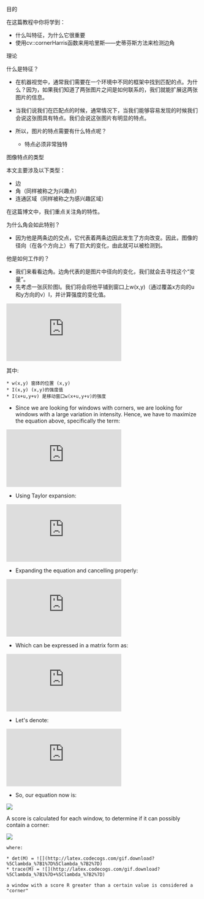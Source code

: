 目的

在这篇教程中你将学到：

* 什么叫特征，为什么它很重要
* 使用cv::cornerHarris函数来用哈里斯——史蒂芬斯方法来检测边角

理论

什么是特征？

* 在机器视觉中，通常我们需要在一个环境中不同的框架中找到匹配的点。为什么？因为，如果我们知道了两张图片之间是如何联系的，我们就能扩展这两张图片的信息。
* 当我们说我们在匹配点的时候，通常情况下，当我们能够容易发现的时候我们会说这张图具有特点。我们会说这张图片有明显的特点。
* 所以，图片的特点需要有什么特点呢？
    
    * 特点必须非常独特

图像特点的类型

本文主要涉及以下类型：

* 边
* 角（同样被称之为兴趣点）
* 连通区域（同样被称之为感兴趣区域）

在这篇博文中，我们重点关注角的特性。

为什么角会如此特别？

* 因为他是两条边的交点，它代表着两条边因此发生了方向改变。因此，图像的径向（在各个方向上）有了巨大的变化，由此就可以被检测到。

他是如何工作的？

* 我们来看看边角。边角代表的是图片中径向的变化，我们就会去寻找这个“变量”。
* 先考虑一张灰阶图I。我们将会将他平铺到窗口上w(x,y)（通过覆盖x方向的u和y方向的v）I，并计算强度的变化值。

![](http://latex.codecogs.com/gif.latex?E%28u%2Cv%29%20%3D%20%5Csum%20_%7Bx%2Cy%7D%20w%28x%2Cy%29%5B%20I%28x+u%2Cy+v%29%20-%20I%28x%2Cy%29%5D%5E%7B2%7D)

其中:

    * w(x,y) 窗体的位置 (x,y)
    * I(x,y) (x,y)的强度值
    * I(x+u,y+v) 是移动窗口w(x+u,y+v)的强度

* Since we are looking for windows with corners, we are looking for windows with a large variation in intensity. Hence, we have to maximize the equation above, specifically the term:

![](http://latex.codecogs.com/gif.latex?%5Csum%20_%7Bx%2Cy%7D%5B%20I%28x+u%2Cy+v%29%20-%20I%28x%2Cy%29%5D%5E%7B2%7D)

* Using Taylor expansion:

![](http://latex.codecogs.com/gif.latex?E%28u%2Cv%29%20%5Capprox%20%5Csum%20_%7Bx%2Cy%7D%5B%20I%28x%2Cy%29%20+%20u%20I_%7Bx%7D%20+%20vI_%7By%7D%20-%20I%28x%2Cy%29%5D%5E%7B2%7D)

* Expanding the equation and cancelling properly:

![](http://latex.codecogs.com/gif.latex?E%28u%2Cv%29%20%5Capprox%20%5Csum%20_%7Bx%2Cy%7D%20u%5E%7B2%7DI_%7Bx%7D%5E%7B2%7D%20+%202uvI_%7Bx%7DI_%7By%7D%20+%20v%5E%7B2%7DI_%7By%7D%5E%7B2%7D)

* Which can be expressed in a matrix form as:

![](http://latex.codecogs.com/gif.latex?E%28u%2Cv%29%20%5Capprox%20%5Cbegin%7Bbmatrix%7D%20u%20%26%20v%20%5Cend%7Bbmatrix%7D%20%5Cleft%20%28%20%5Cdisplaystyle%20%5Csum_%7Bx%2Cy%7D%20w%28x%2Cy%29%20%5Cbegin%7Bbmatrix%7D%20I_x%5E%7B2%7D%20%26%20I_%7Bx%7DI_%7By%7D%20%5C%5C%20I_xI_%7By%7D%20%26%20I_%7By%7D%5E%7B2%7D%20%5Cend%7Bbmatrix%7D%20%5Cright%20%29%20%5Cbegin%7Bbmatrix%7D%20u%20%5C%5C%20v%20%5Cend%7Bbmatrix%7D)

* Let's denote:

![](http://latex.codecogs.com/gif.latex?M%20%3D%20%5Cdisplaystyle%20%5Csum_%7Bx%2Cy%7D%20w%28x%2Cy%29%20%5Cbegin%7Bbmatrix%7D%20I_x%5E%7B2%7D%20%26%20I_%7Bx%7DI_%7By%7D%20%5C%5C%20I_xI_%7By%7D%20%26%20I_%7By%7D%5E%7B2%7D%20%5Cend%7Bbmatrix%7D)

* So, our equation now is:

![](http://latex.codecogs.com/gif.download?E%28u%2Cv%29%20%5Capprox%20%5Cbegin%7Bbmatrix%7D%20u%20%26%20v%20%5Cend%7Bbmatrix%7D%20M%20%5Cbegin%7Bbmatrix%7D%20u%20%5C%5C%20v%20%5Cend%7Bbmatrix%7D)

A score is calculated for each window, to determine if it can possibly contain a corner:

![](http://latex.codecogs.com/gif.download?R%20%3D%20det%28M%29%20-%20k%28trace%28M%29%29%5E%7B2%7D)

    where:

    * det(M) = ![](http://latex.codecogs.com/gif.download?%5Clambda_%7B1%7D%5Clambda_%7B2%7D)
    * trace(M) = ![](http://latex.codecogs.com/gif.download?%5Clambda_%7B1%7D+%5Clambda_%7B2%7D)

    a window with a score R greater than a certain value is considered a "corner"

